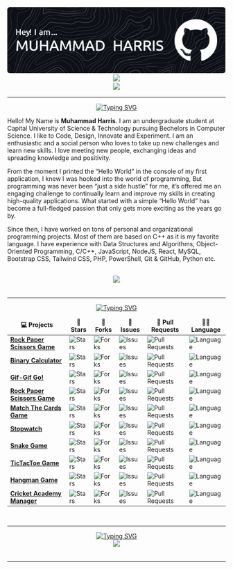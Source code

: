 <!-- page header -->
<!-- reference = https://github.com/leviarista/github-profile-header-generator -->
<div align="center">
  <a href="https://github.com/imharris24">
    <img src="https://github.com/imharris24/imharris24/blob/main/new/assets/github-header-image.png">
  </a>
</div>


<!-- profile widget -->
<!-- reference = https://github.com/Jurredr/github-widgetbox -->
<div align="center">
  <a href="https://github.com/imharris24">
    <img height=auto width=50% src="https://github-widgetbox.vercel.app/api/profile?username=imharris24&data=followers,repositories,stars,commits&theme=darkmode">
  </a>
</div>

<!-- profile views -->
<!-- reference = https://github.com/Naereen/badges -->
<div align="center">
  <a href="https://github.com/imharris24">
    <img src="https://gpvc.arturio.dev/imharris24">
  </a>
</div>
<!-- other profile views counter -->
<!-- https://count.getloli.com/get/@:imharris24 -->


<hr>


<!-- SVG typing for bio -->
<!-- reference = https://github.com/DenverCoder1/readme-typing-svg -->
<div align="center">
  <a href="https://github.com/imharris24">
    <img src="https://readme-typing-svg.demolab.com?font=Fira+Code&duration=2500&pause=900&color=F5F5F6&center=true&width=435&lines=Computer+Science+Student;Competitive+Programmer;Web+Developer;Ethical+Hacker" alt="Typing SVG" />
  </a>
</div>


<!-- bio -->
<div>
  <p>Hello! My Name is <b>Muhammad Harris</b>. I am an undergraduate student at Capital University of Science & Technology pursuing Bechelors in Computer Science. I like to Code, Design, Innovate and Experiment. I am an enthusiastic and a social person who loves to take up new challenges and learn new skills. I love meeting new people, exchanging ideas and spreading knowledge and positivity.</p>
  <p>From the moment I printed the “Hello World” in the console of my first application, I knew I was hooked into the world of programming, But programming was never been “just a side hustle” for me, it’s offered me an engaging challenge to continually learn and improve my skills in creating high-quality applications. What started with a simple “Hello World” has become a full-fledged passion that only gets more exciting as the years go by.</p>
  <p>Since then, I have worked on tons of personal and organizational programming projects. Most of them are based on C++ as it is my favorite language. I have experience with Data Structures and Algorithms, Object-Oriented Programming, C/C++, JavaScript, NodeJS, React, MySQL, Bootstrap CSS, Tailwind CSS, PHP, PowerShell, Git & GitHub, Python etc.</p>
</div>


<br>


<!-- quote -->
<!-- reference = https://github.com/PiyushSuthar/github-readme-quotes -->
<div align="center">
  <a href="https://github.com/imharris24">
    <img src="https://quotes-github-readme.vercel.app/api?type=horizontal&theme=dark">
  </a>
</div>


<br>
<hr>


<!-- SVG typing for my projects -->
<!-- reference = https://github.com/DenverCoder1/readme-typing-svg -->
<div align="center">
  <a href="https://github.com/imharris24">
    <img src="https://readme-typing-svg.demolab.com?font=Fira+Code&duration=2500&pause=1200&color=F5F5F6&center=true&width=435&lines=My+Projects" alt="Typing SVG" />
  </a>
</div>


<!-- table for projects -->
<div align="center">
  <table align="center">
	  <thead align="center">
		  <tr border: none;>
			  <td><b>💻 Projects</b></td>
			  <td><b>🌟 Stars</b></td>
			  <td><b>🍴 Forks</b></td>
			  <td><b>🐛 Issues</b></td>
			  <td><b>🔔 Pull Requests</b></td>
			  <td><b>👨‍💻 Language</b></td>
		  </tr>
	  </thead>
	  <tbody>
		  <tr>
			  <td><a href="https://github.com/imharris24/RockPaperScissors-PY"><b>Rock Paper Scissors Game</b></a></td>
  			<td><img alt="Stars" src="https://img.shields.io/github/stars/imharris24/RockPaperScissors-PY?style=flat-square&labelColor=343b41"/></td>
	  		<td><img alt="Forks" src="https://img.shields.io/github/forks/imharris24/RockPaperScissors-PY?style=flat-square&labelColor=343b41"/></td>
		  	<td><img alt="Issues" src="https://img.shields.io/github/issues/imharris24/RockPaperScissors-PY?style=flat-square"/></td>
			  <td><img alt="Pull Requests" src="https://img.shields.io/github/issues-pr/imharris24/RockPaperScissors-PY?style=flat-square"/></td>
  			<td><img alt="Language" src="https://img.shields.io/github/languages/top/imharris24/RockPaperScissors-PY?style=flat-square"/></td>
	  	</tr>
		  <tr>
			  <td><a href="https://github.com/imharris24/BinaryCalculator-CPP"><b>Binary Calculator</b></a></td>
  			<td><img alt="Stars" src="https://img.shields.io/github/stars/imharris24/BinaryCalculator-CPP?style=flat-square&labelColor=343b41"/></td>
	  		<td><img alt="Forks" src="https://img.shields.io/github/forks/imharris24/BinaryCalculator-CPP?style=flat-square&labelColor=343b41"/></td>
		  	<td><img alt="Issues" src="https://img.shields.io/github/issues/imharris24/BinaryCalculator-CPP?style=flat-square"/></td>
			  <td><img alt="Pull Requests" src="https://img.shields.io/github/issues-pr/imharris24/BinaryCalculator-CPP?style=flat-square"/></td>
			  <td><img alt="Language" src="https://img.shields.io/github/languages/top/imharris24/BinaryCalculator-CPP?style=flat-square"/></td>
		  </tr>
  		<tr>
  			<td><a href="https://github.com/imharris24/GifGifGo-JS"><b>Gif-Gif Go!</b></a></td>
  			<td><img alt="Stars" src="https://img.shields.io/github/stars/imharris24/GifGifGo-JS?style=flat-square&labelColor=343b41"/></td>
  			<td><img alt="Forks" src="https://img.shields.io/github/forks/imharris24/GifGifGo-JS?style=flat-square&labelColor=343b41"/></td>
  			<td><img alt="Issues" src="https://img.shields.io/github/issues/imharris24/GifGifGo-JS?style=flat-square"/></td>
  			<td><img alt="Pull Requests" src="https://img.shields.io/github/issues-pr/imharris24/GifGifGo-JS?style=flat-square"/></td>
  			<td><img alt="Language" src="https://img.shields.io/github/languages/top/imharris24/GifGifGo-JS?style=flat-square"/></td>
  		</tr>
  		<tr>
  			<td><a href="https://github.com/imharris24/RockPaperScissors-JS"><b>Rock Paper Scissors Game</b></a></td>
  			<td><img alt="Stars" src="https://img.shields.io/github/stars/imharris24/RockPaperScissors-JS?style=flat-square&labelColor=343b41"/></td>
  			<td><img alt="Forks" src="https://img.shields.io/github/forks/imharris24/RockPaperScissors-JS?style=flat-square&labelColor=343b41"/></td>
  			<td><img alt="Issues" src="https://img.shields.io/github/issues/imharris24/RockPaperScissors-JS?style=flat-square"/></td>
  			<td><img alt="Pull Requests" src="https://img.shields.io/github/issues-pr/imharris24/RockPaperScissors-JS?style=flat-square"/></td>
  			<td><img alt="Language" src="https://img.shields.io/github/languages/top/imharris24/RockPaperScissors-JS?style=flat-square"/></td>
  		</tr>
  		<tr>
  			<td><a href="https://github.com/imharris24/MatchTheCards-JS"><b>Match The Cards Game</b></a></td>
  			<td><img alt="Stars" src="https://img.shields.io/github/stars/imharris24/MatchTheCards-JS?style=flat-square&labelColor=343b41"/></td>
  			<td><img alt="Forks" src="https://img.shields.io/github/forks/imharris24/MatchTheCards-JS?style=flat-square&labelColor=343b41"/></td>
  			<td><img alt="Issues" src="https://img.shields.io/github/issues/imharris24/MatchTheCards-JS?style=flat-square"/></td>
  			<td><img alt="Pull Requests" src="https://img.shields.io/github/issues-pr/imharris24/MatchTheCards-JS?style=flat-square"/></td>
  			<td><img alt="Language" src="https://img.shields.io/github/languages/top/imharris24/MatchTheCards-JS?style=flat-square"/></td>
  		</tr>
  		<tr>
  			<td><a href="https://github.com/imharris24/Stopwatch-JS"><b>Stopwatch</b></a></td>
  			<td><img alt="Stars" src="https://img.shields.io/github/stars/imharris24/Stopwatch-JS?style=flat-square&labelColor=343b41"/></td>
  			<td><img alt="Forks" src="https://img.shields.io/github/forks/imharris24/Stopwatch-JS?style=flat-square&labelColor=343b41"/></td>
  			<td><img alt="Issues" src="https://img.shields.io/github/issues/imharris24/Stopwatch-JS?style=flat-square"/></td>
  			<td><img alt="Pull Requests" src="https://img.shields.io/github/issues-pr/imharris24/Stopwatch-JS?style=flat-square"/></td>
  			<td><img alt="Language" src="https://img.shields.io/github/languages/top/imharris24/Stopwatch-JS?style=flat-square"/></td>
  		</tr>
  		<tr>
  			<td><a href="https://github.com/imharris24/Snake-CPP"><b>Snake Game</b></a></td>
  			<td><img alt="Stars" src="https://img.shields.io/github/stars/imharris24/Snake-CPP?style=flat-square&labelColor=343b41"/></td>
  			<td><img alt="Forks" src="https://img.shields.io/github/forks/imharris24/Snake-CPP?style=flat-square&labelColor=343b41"/></td>
  			<td><img alt="Issues" src="https://img.shields.io/github/issues/imharris24/Snake-CPP?style=flat-square"/></td>
  			<td><img alt="Pull Requests" src="https://img.shields.io/github/issues-pr/imharris24/Snake-CPP?style=flat-square"/></td>
  			<td><img alt="Language" src="https://img.shields.io/github/languages/top/imharris24/Snake-CPP?style=flat-square"/></td>
	  	</tr>
	  	<tr>
  			<td><a href="https://github.com/imharris24/TicTacToe-CPP"><b>TicTacToe Game</b></a></td>
  			<td><img alt="Stars" src="https://img.shields.io/github/stars/imharris24/TicTacToe-CPP?style=flat-square&labelColor=343b41"/></td>
  			<td><img alt="Forks" src="https://img.shields.io/github/forks/imharris24/TicTacToe-CPP?style=flat-square&labelColor=343b41"/></td>
  			<td><img alt="Issues" src="https://img.shields.io/github/issues/imharris24/TicTacToe-CPP?style=flat-square"/></td>
  			<td><img alt="Pull Requests" src="https://img.shields.io/github/issues-pr/imharris24/TicTacToe-CPP?style=flat-square"/></td>
	  		<td><img alt="Language" src="https://img.shields.io/github/languages/top/imharris24/TicTacToe-CPP?style=flat-square"/></td>
	  	</tr>
  		<tr>
  			<td><a href="https://github.com/imharris24/Hangman-CPP"><b>Hangman Game</b></a></td>
  			<td><img alt="Stars" src="https://img.shields.io/github/stars/imharris24/Hangman-CPP?style=flat-square&labelColor=343b41"/></td>
  			<td><img alt="Forks" src="https://img.shields.io/github/forks/imharris24/Hangman-CPP?style=flat-square&labelColor=343b41"/></td>
	  		<td><img alt="Issues" src="https://img.shields.io/github/issues/imharris24/Hangman-CPP?style=flat-square"/></td>
	  		<td><img alt="Pull Requests" src="https://img.shields.io/github/issues-pr/imharris24/Hangman-CPP?style=flat-square"/></td>
	  		<td><img alt="Language" src="https://img.shields.io/github/languages/top/imharris24/Hangman-CPP?style=flat-square"/></td>
	  	</tr>
	  	<tr>
	  		<td><a href="https://github.com/imharris24/CAM-WEB"><b>Cricket Academy Manager</b></a></td>
	  		<td><img alt="Stars" src="https://img.shields.io/github/stars/imharris24/CAM-WEB?style=flat-square&labelColor=343b41"/></td>
	  		<td><img alt="Forks" src="https://img.shields.io/github/forks/imharris24/CAM-WEB?style=flat-square&labelColor=343b41"/></td>
	  		<td><img alt="Issues" src="https://img.shields.io/github/issues/imharris24/CAM-WEB?style=flat-square"/></td>
	  		<td><img alt="Pull Requests" src="https://img.shields.io/github/issues-pr/imharris24/CAM-WEB?style=flat-square"/></td>
	  		<td><img alt="Language" src="https://img.shields.io/github/languages/top/imharris24/CAM-WEB?style=flat-square"/></td>
	  	</tr>
	  </tbody>
  </table>
</div>


<br>
<hr>


<!-- SVG typing for tech stack -->
<!-- reference = https://github.com/DenverCoder1/readme-typing-svg -->
<div align="center">
  <a href="https://github.com/imharris24">
    <img src="https://readme-typing-svg.demolab.com?font=Fira+Code&duration=2500&pause=1200&color=F5F5F6&center=true&width=435&lines=TechStack;Technologies" alt="Typing SVG" />
  </a>
</div>


<!-- tech stack -->
<!-- reference = https://github.com/tandpfun/skill-icons -->
<div align="center">
  <a href="https://github.com/imharris24">
    <img src="https://skillicons.dev/icons?i=c,cpp,py,html,css,js,php,mysql,nodejs,md,matlab,linux,powershell,git,github,stackoverflow,visualstudio,vscode,figma,bootstrap,tailwind&perline=7" />
  </a>
</div>


<br>
<hr>
